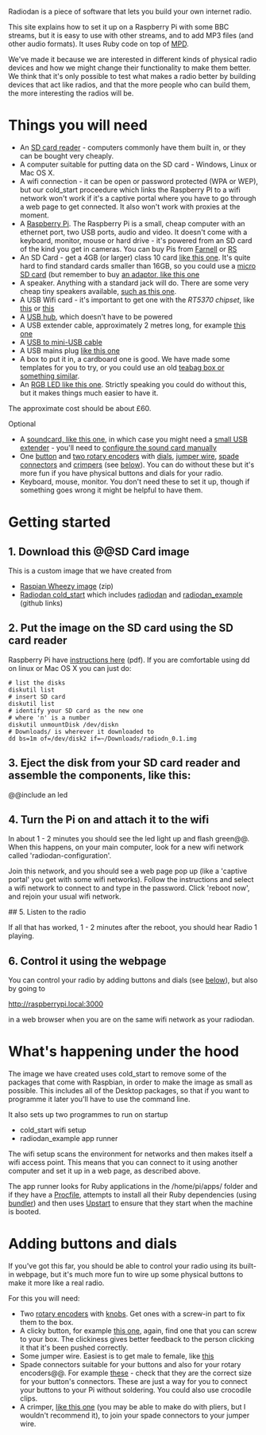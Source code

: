 Radiodan is a piece of software that lets you build your own internet radio. 

This site explains how to set it up on a Raspberry Pi with some BBC streams, but it is easy to use with other 
streams, and to add MP3 files (and other audio formats). It uses Ruby code on top of [MPD](http://www.musicpd.org).

We've made it because we are interested in different kinds of physical radio devices and how we might change 
their functionality to make them better. We think that it's only possible to test what makes a radio better by 
building devices that act like radios, and that the more people who can build them, the more interesting the 
radios will be.


Things you will need
====================

* An [SD card reader](https://www.google.co.uk/search?q=SD+card+reader) - computers commonly have them built in, or they can be bought very cheaply.
* A computer suitable for putting data on the SD card - Windows, Linux or Mac OS X.
* A wifi connection - it can be open or password protected (WPA or WEP), but our cold_start proceedure which links the Raspberry PI to a wifi network won't work if it's a captive portal where you have to go through a web page to get connected. It also won't work with proxies at the moment.
* A [Raspberry Pi](http://www.raspberrypi.org). The Raspberry Pi is a small, cheap computer with an ethernet port, two USB ports, audio and video. It doesn't come with a keyboard, monitor, mouse or hard drive - it's powered from an SD card of the kind you get in cameras. You can buy Pis from [Farnell](http://export.farnell.com/rp/order/) or [RS](http://uk.rs-online.com/web/generalDisplay.html?id=raspberrypi)
* An SD Card - get a 4GB (or larger) class 10 card [like this one](http://www.dabs.com/products/sandisk-ultra-secure-16gb-sd-card---30mb-s---class-10---sdhc-uhs-i-89F3.html?refs=57120000&src=2). It's quite hard to find standard cards smaller than 16GB, so you could use a [micro SD card](http://www.dabs.com/products/kingston-microsd-4gb-class-10-memory-card---adaptor-not-included-7MBL.html) (but remember to buy [an adaptor, like this one](http://www.amazon.co.uk/MICRO-SD-TO-CARD-ADAPTOR/dp/B0019AJJRK)
* A speaker. Anything with a standard jack will do. There are some very cheap tiny speakers available, [such as this one](http://www.amazon.co.uk/Veho-Rechargeable-Speaker-iPods-Players/dp/B002CS2T4I/ref=sr_1_1).
* A  USB Wifi card - it's important to get one with the *RT5370 chipset*, like [this](http://www.ebay.co.uk/itm/WIFI-150MBPS-WIRELESS-ADAPTOR-802-11-B-G-N-LAN-NETWORK-MINI-USB-DONGLE-ADAPTER-/321023374826?_trksid=p2054897.l4275) or [this](http://www.ebay.co.uk/itm/Mini-150Mbps-150M-USB-2-0-WiFi-Wireless-LAN-Network-Card-802-11-n-g-b-Adapter-/120912927894?_trksid=p2054897.l4276)
* A [USB hub](https://www.google.co.uk/search?q=usb+hub), which doesn't have to be powered
* A USB extender cable, approximately 2 metres long, for example [this one](http://www.amazon.co.uk/Plug-Socket-Extension-Cable-Speed/dp/B00077DJK4/ref=sr_1_1)
* A [USB to mini-USB cable](http://www.amazon.co.uk/female-Micro-male-Cable-Adapter/dp/B005GI2VMG/ref=sr_1_4)
* A USB mains plug [like this one](http://www.amazon.co.uk/ADAPTER-CHARGER-BLACKBERRY-SAMSUNG-TOMTOM/dp/B00CLR00JQ/ref=sr_1_1)
* A box to put it in, a cardboard one is good. We have made some templates for you to try, or you could use an old [teabag box or something similar](http://www.flickr.com/photos/nicecupoftea/9564907822/in/set-72157635210928095).
* An [RGB LED like this one](http://www.coolcomponents.co.uk/triple-output-led-rgb.html). Strictly speaking you could do without this, but it makes things much easier to have it.


The approximate cost should be about £60.

Optional

* A [soundcard, like this one](http://www.amazon.co.uk/USB2-0-External-Quality-Channel-Adapter/dp/B003ZM0XIY/ref=sr_1_2), in which case you might need a [small USB extender](http://www.amazon.co.uk/Ex-Pro®-Professional-Cable-Female-Extension/dp/B007VDR0F2/ref=sr_1_1) - you'll need to [configure the sound card manually](https://gist.github.com/andrewn/6352695)
* One [button](http://www.coolcomponents.co.uk/concave-arcade-button-red.html) and [two rotary encoders](http://www.coolcomponents.co.uk/rotary-encoder-illuminated-rgb.html) with [dials](http://www.coolcomponents.co.uk/clear-plastic-knob.html), [jumper wire](http://www.tandyonline.co.uk/male-to-female-jumper-wires-10pk.html), [spade connectors](http://www.maplin.co.uk/miniature-female-spade-connector10-pack-34145) and [crimpers](http://www.rapidonline.com/Cables-Connectors/Crimp-Tool-Kit-Re-85-0270/?sid=e5a5a13e-681b-4dd6-a9ba-b0179034f95c) (see [below](#buttons)). You can do without these but it's more fun if you have physical buttons and dials for your radio.
* Keyboard, mouse, monitor. You don't need these to set it up, though if something goes wrong it might be helpful to have them.


Getting started
===============

## 1. Download this @@SD Card image

This is a custom image that we have created from 

* [Raspian Wheezy image](http://downloads.raspberrypi.org/raspbian_latest) (zip)
* [Radiodan cold_start](https://github.com/radiodan/cold_start) which includes [radiodan](https://github.com/pixelblend/radiodan) and [radiodan_example](https://github.com/radiodan/radiodan_example) (github links)

## 2. Put the image on the SD card using the SD card reader

Raspberry Pi have [instructions here](http://www.raspberrypi.org/wp-content/uploads/2012/04/quick-start-guide-v2_1.pdf) (pdf). If you are comfortable using dd on linux or Mac OS X you can just do:

    # list the disks
    diskutil list
    # insert SD card
    diskutil list
    # identify your SD card as the new one
    # where 'n' is a number
    diskutil unmountDisk /dev/diskn
    # Downloads/ is wherever it downloaded to
    dd bs=1m of=/dev/disk2 if=~/Downloads/radiodn_0.1.img

## 3. Eject the disk from your SD card reader and assemble the components, like this:

@@include an led
 
## 4. Turn the Pi on and attach it to the wifi

In about 1 - 2 minutes you should see the led light up and flash green@@. When this happens, on your main 
computer, look for a new wifi network called 'radiodan-configuration'.

Join this network, and you should see a web page pop up (like a 'captive portal' you get with some wifi networks). 
Follow the instructions and select a wifi network to connect to and type in the password. Click 'reboot now', and 
rejoin your usual wifi network.

## 5. Listen to the radio

If all that has worked, 1 - 2 minutes after the reboot, you should hear Radio 1 playing.

## 6. Control it using the webpage

You can control your radio by adding buttons and dials (see [below](#buttons)), but also by going to 

http://raspberrypi.local:3000

in a web browser when you are on the same wifi network as your radiodan.


What's happening under the hood
===============================

The image we have created uses cold_start to remove some of the packages that come with Raspbian, in order to make 
the image as small as possible. This includes all of the Desktop packages, so that if you want to programme it later 
you'll have to use the command line.

It also sets up two programmes to run on startup
* cold_start wifi setup
* radiodan_example app runner

The wifi setup scans the environment for networks and then makes itself a wifi access point. This means that you 
can connect to it using another computer and set it up in a web page, as described above.

The app runner looks for Ruby applications in the /home/pi/apps/ folder and if they have a [Procfile](http://ddollar.github.io/foreman/), attempts to 
install all their Ruby dependencies (using [bundler](http://bundler.io)) and then uses [Upstart](http://upstart.ubuntu.com) to ensure that they start when the 
machine is booted.


<a name="buttons"></a>
Adding buttons and dials
========================

If you've got this far, you should be able to control your radio using its built-in webpage, but it's much more 
fun to wire up some physical buttons to make it more like a real radio.

For this you will need:

* Two [rotary encoders](http://www.coolcomponents.co.uk/rotary-encoder-illuminated-rgb.html) with [knobs](http://www.coolcomponents.co.uk/clear-plastic-knob.html). Get ones with a screw-in part to fix them to the box.
* A clicky button, for example [this one](http://www.coolcomponents.co.uk/concave-arcade-button-red.html), again, find one that you can screw to your box. The clickiness gives better feedback to the person clicking it that it's been pushed correctly.
* Some jumper wire. Easiest is to get male to female, like [this](http://www.tandyonline.co.uk/male-to-female-jumper-wires-10pk.html)
* Spade connectors suitable for your buttons and also for your rotary encoders@@. For example [these](http://www.maplin.co.uk/miniature-female-spade-connector10-pack-34145) - check that they are the correct size for your button's connectors. These are just a way for you to connect your buttons to your Pi without soldering. You could also use crocodile clips.
* A crimper, [like this one](http://www.rapidonline.com/Cables-Connectors/Crimp-Tool-Kit-Re-85-0270/?sid=e5a5a13e-681b-4dd6-a9ba-b0179034f95c) (you may be able to make do with pliers, but I wouldn't recommend it), to join your spade connectors to your jumper wire.

